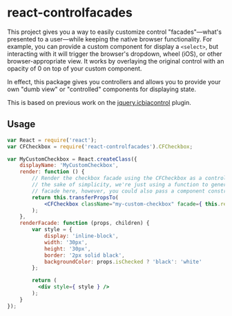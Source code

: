 react-controlfacades
====================

This project gives you a way to easily customize control "facades"—what's
presented to a user—while keeping the native browser functionality. For example,
you can provide a custom component for display a `<select>`, but interacting
with it will trigger the browser's dropdown, wheel (iOS), or other
browser-appropriate view. It works by overlaying the original control with an
opacity of 0 on top of your custom component.

In effect, this package gives you controllers and allows you to provide your own
"dumb view" or "controlled" components for displaying state.

This is based on previous work on the [jquery.icbiacontrol] plugin.


Usage
-----

```jsx
var React = require('react');
var CFCheckbox = require('react-controlfacades').CFCheckbox;

var MyCustomCheckbox = React.createClass({
    displayName: 'MyCustomCheckbox',
    render: function () {
        // Render the checkbox facade using the CFCheckbox as a controller. For
        // the sake of simplicity, we're just using a function to generate the
        // facade here, however, you could also pass a component constructor.
        return this.transferPropsTo(
            <CFCheckbox className="my-custom-checkbox" facade={ this.renderFacade } />
        );
    },
    renderFacade: function (props, children) {
        var style = {
            display: 'inline-block',
            width: '30px',
            height: '30px',
            border: '2px solid black',
            backgroundColor: props.isChecked ? 'black': 'white'
        };

        return (
          <div style={ style } />
        );
    }
});
```


[jquery.icbiacontrol]: https://github.com/matthewwithanm/jquery-icbiacontrol
